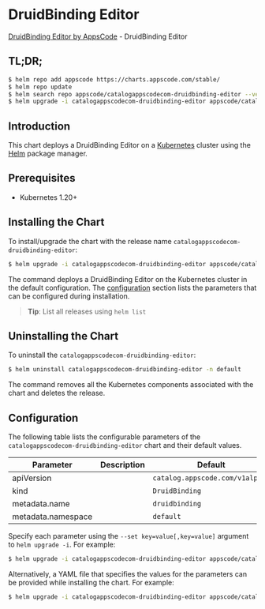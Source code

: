 # DruidBinding Editor

[DruidBinding Editor by AppsCode](https://appscode.com) - DruidBinding Editor

## TL;DR;

```bash
$ helm repo add appscode https://charts.appscode.com/stable/
$ helm repo update
$ helm search repo appscode/catalogappscodecom-druidbinding-editor --version=v0.15.0
$ helm upgrade -i catalogappscodecom-druidbinding-editor appscode/catalogappscodecom-druidbinding-editor -n default --create-namespace --version=v0.15.0
```

## Introduction

This chart deploys a DruidBinding Editor on a [Kubernetes](http://kubernetes.io) cluster using the [Helm](https://helm.sh) package manager.

## Prerequisites

- Kubernetes 1.20+

## Installing the Chart

To install/upgrade the chart with the release name `catalogappscodecom-druidbinding-editor`:

```bash
$ helm upgrade -i catalogappscodecom-druidbinding-editor appscode/catalogappscodecom-druidbinding-editor -n default --create-namespace --version=v0.15.0
```

The command deploys a DruidBinding Editor on the Kubernetes cluster in the default configuration. The [configuration](#configuration) section lists the parameters that can be configured during installation.

> **Tip**: List all releases using `helm list`

## Uninstalling the Chart

To uninstall the `catalogappscodecom-druidbinding-editor`:

```bash
$ helm uninstall catalogappscodecom-druidbinding-editor -n default
```

The command removes all the Kubernetes components associated with the chart and deletes the release.

## Configuration

The following table lists the configurable parameters of the `catalogappscodecom-druidbinding-editor` chart and their default values.

|     Parameter      | Description |                  Default                   |
|--------------------|-------------|--------------------------------------------|
| apiVersion         |             | <code>catalog.appscode.com/v1alpha1</code> |
| kind               |             | <code>DruidBinding</code>                  |
| metadata.name      |             | <code>druidbinding</code>                  |
| metadata.namespace |             | <code>default</code>                       |


Specify each parameter using the `--set key=value[,key=value]` argument to `helm upgrade -i`. For example:

```bash
$ helm upgrade -i catalogappscodecom-druidbinding-editor appscode/catalogappscodecom-druidbinding-editor -n default --create-namespace --version=v0.15.0 --set apiVersion=catalog.appscode.com/v1alpha1
```

Alternatively, a YAML file that specifies the values for the parameters can be provided while
installing the chart. For example:

```bash
$ helm upgrade -i catalogappscodecom-druidbinding-editor appscode/catalogappscodecom-druidbinding-editor -n default --create-namespace --version=v0.15.0 --values values.yaml
```
